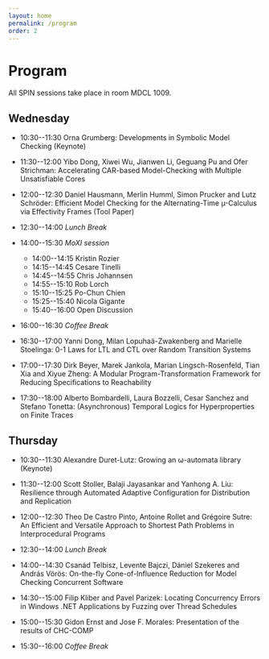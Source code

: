 ```yaml
---
layout: home
permalink: /program
order: 2
---
```


# Program

All SPIN sessions take place in room MDCL 1009.

## Wednesday

- 10:30--11:30 Orna Grumberg: Developments in Symbolic Model Checking (Keynote)
- 11:30--12:00 Yibo Dong, Xiwei Wu, Jianwen Li, Geguang Pu and Ofer Strichman: Accelerating CAR-based Model-Checking with Multiple Unsatisfiable Cores
- 12:00--12:30 Daniel Hausmann, Merlin Humml, Simon Prucker and Lutz Schröder: Efficient Model Checking for the Alternating-Time µ-Calculus via Effectivity Frames (Tool Paper)
- 12:30--14:00 *Lunch Break*

- 14:00--15:30 *MoXI session*
  - 14:00--14:15 Kristin Rozier
  - 14:15--14:45 Cesare Tinelli
  - 14:45--14:55  Chris Johannsen
  - 14:55--15:10  Rob Lorch
  - 15:10--15:25  Po-Chun Chien
  - 15:25--15:40 Nicola Gigante
  - 15:40--16:00 Open Discussion

- 16:00--16:30 *Coffee Break*

- 16:30--17:00 Yanni Dong, Milan Lopuhaä-Zwakenberg and Marielle Stoelinga: 0-1 Laws for LTL and CTL over Random Transition Systems
- 17:00--17:30 Dirk Beyer, Marek Jankola, Marian Lingsch-Rosenfeld, Tian Xia and Xiyue Zheng: A Modular Program-Transformation Framework for Reducing Specifications to Reachability
- 17:30--18:00 Alberto Bombardelli, Laura Bozzelli, Cesar Sanchez and Stefano Tonetta: (Asynchronous) Temporal Logics for Hyperproperties on Finite Traces

## Thursday

- 10:30--11:30 Alexandre Duret-Lutz: Growing an ω-automata library (Keynote)
- 11:30--12:00 Scott Stoller, Balaji Jayasankar and Yanhong A. Liu: Resilience through Automated Adaptive Configuration for Distribution and Replication
- 12:00--12:30 Theo De Castro Pinto, Antoine Rollet and Grégoire Sutre: An Efficient and Versatile Approach to Shortest Path Problems in Interprocedural Programs
- 12:30--14:00 *Lunch Break*

- 14:00--14:30 Csanád Telbisz, Levente Bajczi, Dániel Szekeres and András Vörös: On-the-fly Cone-of-Influence Reduction for Model Checking Concurrent Software
- 14:30--15:00 Filip Kliber and Pavel Parizek: Locating Concurrency Errors in Windows .NET Applications by Fuzzing over Thread Schedules
- 15:00--15:30 Gidon Ernst and Jose F. Morales: Presentation of the results of CHC-COMP

- 15:30--16:00 *Coffee Break*
